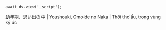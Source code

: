 ```dataviewjs
await dv.view('_script');
```
幼年期、思い出の中 | Youshouki, Omoide no Naka | Thời thơ ấu, trong vùng ký ức